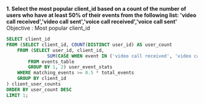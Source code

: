 **1. Select the most popular client_id based on a count of the number of users who have at least 50% of their events from the following list: 'video call received','video call sent','voice call received','voice call sent'**
Objective : Most popular client_id
```sql
SELECT client_id
FROM (SELECT client_id, COUNT(DISTINCT user_id) AS user_count
    FROM (SELECT user_id, client_id,
               SUM(CASE WHEN event IN ('video call received', 'video call sent', 'voice call received', 'voice call sent') THEN 1 ELSE 0 END) AS matching_events, COUNT(*) AS total_events
        FROM events_table
        GROUP BY 1, 2) user_event_stats
    WHERE matching_events >= 0.5 * total_events
    GROUP BY client_id
) client_user_counts
ORDER BY user_count DESC
LIMIT 1;
```

